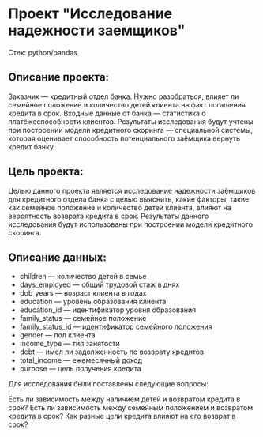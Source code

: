 # Проект "Исследование надежности заемщиков"

Стек: python/pandas

## Описание проекта:

Заказчик — кредитный отдел банка. Нужно разобраться, влияет ли семейное положение и количество детей клиента на факт погашения кредита в срок. Входные данные от банка — статистика о платёжеспособности клиентов.
Результаты исследования будут учтены при построении модели кредитного скоринга — специальной системы, которая оценивает способность потенциального заёмщика вернуть кредит банку.


## Цель проекта:

Целью данного проекта является исследование надежности заёмщиков для кредитного отдела банка с целью выяснить, какие факторы, такие как семейное положение и количество детей клиента, влияют на вероятность возврата кредита в срок. Результаты данного исследования будут использованы при построении модели кредитного скоринга.

## Описание данных:

- children — количество детей в семье
- days_employed — общий трудовой стаж в днях
- dob_years — возраст клиента в годах
- education — уровень образования клиента
- education_id — идентификатор уровня образования
- family_status — семейное положение
- family_status_id — идентификатор семейного положения
- gender — пол клиента
- income_type — тип занятости
- debt — имел ли задолженность по возврату кредитов
- total_income — ежемесячный доход
- purpose — цель получения кредита


Для исследования были поставлены следующие вопросы:

Есть ли зависимость между наличием детей и возвратом кредита в срок?
Есть ли зависимость между семейным положением и возвратом кредита в срок?
Как разные цели кредита влияют на его возврат в срок?
